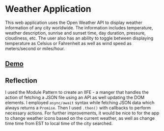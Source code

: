 # Weather Application

This web application uses the Open Weather API to display weather information of any city worldwide. The information includes temperature, weather description, sunrise and sunset time, day duration, pressure, cloudiness, etc. The user also has an ability to toggle between displaying temperature as Celsius or Fahrenheit as well as wind speed as meters/second or miles/hour.

## [Demo](https://openweatherapi-donghyun.netlify.app/)

## Reflection

I used the Module Pattern to create an IIFE - a manger that handles the action of fetching a JSON file using an API as well updating the DOM elements. I employed `async/await` syntax while fetching JSON data which always returns a `Promise`. Then I used `.then()` with callbacks to perform necessary actions. For further improvements, it would be nice to for the app to change weather icons based on the current weather, as well as change time time from EST to local time of the city searched.
